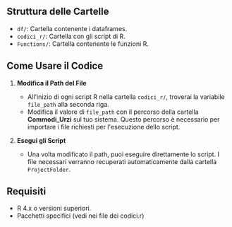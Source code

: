 ## Struttura delle Cartelle

- `df/`: Cartella contenente i dataframes.
- `codici_r/`: Cartella con gli script di R.
- `Functions/`: Cartella contenente le funzioni R.

## Come Usare il Codice

1. **Modifica il Path del File**
   - All'inizio di ogni script R nella cartella `codici_r/`, troverai la variabile `file_path` alla seconda riga.
   - Modifica il valore di `file_path` con il percorso della cartella **Commodi_Urzi** sul tuo sistema. Questo percorso è necessario per importare i file richiesti per l'esecuzione dello script.

2. **Esegui gli Script**
   - Una volta modificato il path, puoi eseguire direttamente lo script. I file necessari verranno recuperati automaticamente dalla cartella `ProjectFolder`.

## Requisiti

- R 4.x o versioni superiori.
- Pacchetti specifici (vedi nei file dei codici.r)
